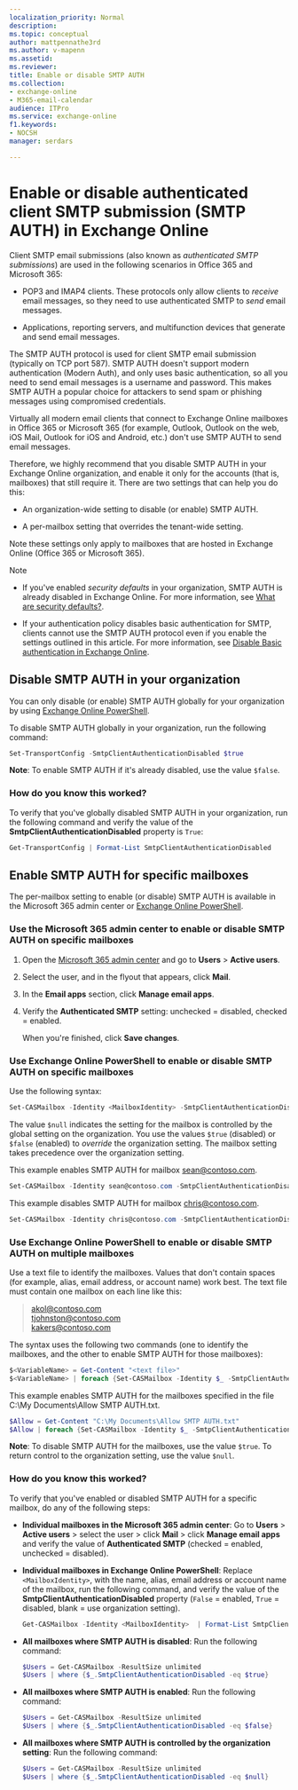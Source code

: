 ```yaml
---
localization_priority: Normal
description:
ms.topic: conceptual
author: mattpennathe3rd
ms.author: v-mapenn
ms.assetid:
ms.reviewer:
title: Enable or disable SMTP AUTH
ms.collection:
- exchange-online
- M365-email-calendar
audience: ITPro
ms.service: exchange-online
f1.keywords:
- NOCSH
manager: serdars

---
```


# Enable or disable authenticated client SMTP submission (SMTP AUTH) in Exchange Online

Client SMTP email submissions (also known as _authenticated SMTP submissions_) are used in the following scenarios in Office 365 and Microsoft 365:

- POP3 and IMAP4 clients. These protocols only allow clients to _receive_ email messages, so they need to use authenticated SMTP to _send_ email messages.

- Applications, reporting servers, and multifunction devices that generate and send email messages.

The SMTP AUTH protocol is used for client SMTP email submission (typically on TCP port 587). SMTP AUTH doesn't support modern authentication (Modern Auth), and only uses basic authentication, so all you need to send email messages is a username and password. This makes SMTP AUTH a popular choice for attackers to send spam or phishing messages using compromised credentials.

Virtually all modern email clients that connect to Exchange Online mailboxes in Office 365 or Microsoft 365 (for example, Outlook, Outlook on the web, iOS Mail, Outlook for iOS and Android, etc.) don't use SMTP AUTH to send email messages.

Therefore, we highly recommend that you disable SMTP AUTH in your Exchange Online organization, and enable it only for the accounts (that is, mailboxes) that still require it. There are two settings that can help you do this:

- An organization-wide setting to disable (or enable) SMTP AUTH.

- A per-mailbox setting that overrides the tenant-wide setting.

Note these settings only apply to mailboxes that are hosted in Exchange Online (Office 365 or Microsoft 365).

> [!NOTE]
> - If you've enabled _security defaults_ in your organization, SMTP AUTH is already disabled in Exchange Online. For more information, see [What are security defaults?](https://docs.microsoft.com/azure/active-directory/conditional-access/concept-conditional-access-security-defaults).
>
> - If your authentication policy disables basic authentication for SMTP, clients cannot use the SMTP AUTH protocol even if you enable the settings outlined in this article. For more information, see [Disable Basic authentication in Exchange Online](https://docs.microsoft.com/exchange/clients-and-mobile-in-exchange-online/disable-basic-authentication-in-exchange-online).

## Disable SMTP AUTH in your organization

You can only disable (or enable) SMTP AUTH globally for your organization by using [Exchange Online PowerShell](https://docs.microsoft.com/powershell/exchange/connect-to-exchange-online-powershell).

To disable SMTP AUTH globally in your organization, run the following command:

```PowerShell
Set-TransportConfig -SmtpClientAuthenticationDisabled $true
```

**Note**: To enable SMTP AUTH if it's already disabled, use the value `$false`.

### How do you know this worked?

To verify that you've globally disabled SMTP AUTH in your organization, run the following command and verify the value of the **SmtpClientAuthenticationDisabled** property is `True`:

```PowerShell
Get-TransportConfig | Format-List SmtpClientAuthenticationDisabled
```

## Enable SMTP AUTH for specific mailboxes

The per-mailbox setting to enable (or disable) SMTP AUTH is available in the Microsoft 365 admin center or [Exchange Online PowerShell](https://docs.microsoft.com/powershell/exchange/connect-to-exchange-online-powershell).

### Use the Microsoft 365 admin center to enable or disable SMTP AUTH on specific mailboxes

1. Open the [Microsoft 365 admin center](https://admin.microsoft.com) and go to **Users** \> **Active users**.

2. Select the user, and in the flyout that appears, click **Mail**.

3. In the **Email apps** section, click **Manage email apps**.

4. Verify the **Authenticated SMTP** setting: unchecked = disabled, checked = enabled.

   When you're finished, click **Save changes**.

### Use Exchange Online PowerShell to enable or disable SMTP AUTH on specific mailboxes

Use the following syntax:

```PowerShell
Set-CASMailbox -Identity <MailboxIdentity> -SmtpClientAuthenticationDisabled <$true | $false | $null>
```

The value `$null` indicates the setting for the mailbox is controlled by the global setting on the organization. You use the values `$true` (disabled) or `$false` (enabled) to _override_ the organization setting. The mailbox setting takes precedence over the organization setting.

This example enables SMTP AUTH for mailbox sean@contoso.com.

```PowerShell
Set-CASMailbox -Identity sean@contoso.com -SmtpClientAuthenticationDisabled $false
```

This example disables SMTP AUTH for mailbox chris@contoso.com.

```PowerShell
Set-CASMailbox -Identity chris@contoso.com -SmtpClientAuthenticationDisabled $true
```

### Use Exchange Online PowerShell to enable or disable SMTP AUTH on multiple mailboxes

Use a text file to identify the mailboxes. Values that don't contain spaces (for example, alias, email address, or account name) work best. The text file must contain one mailbox on each line like this:

> akol@contoso.com <br> tjohnston@contoso.com <br> kakers@contoso.com

The syntax uses the following two commands (one to identify the mailboxes, and the other to enable SMTP AUTH for those mailboxes):

```PowerShell
$<VariableName> = Get-Content "<text file>"
$<VariableName> | foreach {Set-CASMailbox -Identity $_ -SmtpClientAuthenticationDisabled <$true | $false | $null>}
```

This example enables SMTP AUTH for the mailboxes specified in the file C:\My Documents\Allow SMTP AUTH.txt.

```PowerShell
$Allow = Get-Content "C:\My Documents\Allow SMTP AUTH.txt"
$Allow | foreach {Set-CASMailbox -Identity $_ -SmtpClientAuthenticationDisabled $false}
```

**Note**: To disable SMTP AUTH for the mailboxes, use the value `$true`. To return control to the organization setting, use the value `$null`.

### How do you know this worked?

To verify that you've enabled or disabled SMTP AUTH for a specific mailbox, do any of the following steps:

- **Individual mailboxes in the Microsoft 365 admin center**: Go to **Users** \> **Active users** \> select the user \> click **Mail** \> click **Manage email apps** and verify the value of **Authenticated SMTP** (checked = enabled, unchecked = disabled).

- **Individual mailboxes in Exchange Online PowerShell**: Replace `<MailboxIdentity>`, with the name, alias, email address or account name of the mailbox, run the following command, and verify the value of the **SmtpClientAuthenticationDisabled** property (`False` = enabled, `True` = disabled, blank = use organization setting).

  ```PowerShell
  Get-CASMailbox -Identity <MailboxIdentity>  | Format-List SmtpClientAuthenticationDisabled
  ```

- **All mailboxes where SMTP AUTH is disabled**: Run the following command:

  ```PowerShell
  $Users = Get-CASMailbox -ResultSize unlimited
  $Users | where {$_.SmtpClientAuthenticationDisabled -eq $true}
  ```

- **All mailboxes where SMTP AUTH is enabled**: Run the following command:

  ```PowerShell
  $Users = Get-CASMailbox -ResultSize unlimited
  $Users | where {$_.SmtpClientAuthenticationDisabled -eq $false}
  ```

- **All mailboxes where SMTP AUTH is controlled by the organization setting**: Run the following command:

  ```PowerShell
  $Users = Get-CASMailbox -ResultSize unlimited
  $Users | where {$_.SmtpClientAuthenticationDisabled -eq $null}
  ```
